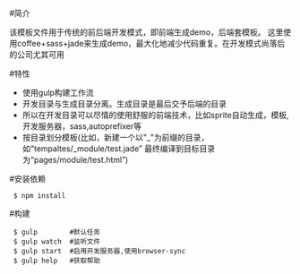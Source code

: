 #简介

该模板文件用于传统的前后端开发模式，即前端生成demo，后端套模板。
这里使用coffee+sass+jade来生成demo，最大化地减少代码重复。在开发模式尚落后的公司尤其可用

#特性
+ 使用gulp构建工作流
+ 开发目录与生成目录分离。生成目录是最后交予后端的目录
+ 所以在开发目录可以尽情的使用舒服的前端技术，比如sprite自动生成，模板,开发服务器，sass,autoprefixer等
+ 按目录划分模板(比如，新建一个以"_"为前缀的目录，如“tempaltes/_module/test.jade” 最终编译到目标目录为“pages/module/test.html”)

#安装依赖
```
 $ npm install
```

#构建

```
 $ gulp        #默认任务
 $ gulp watch  #监听文件
 $ gulp start  #启用开发服务器,使用browser-sync
 $ gulp help   #获取帮助
```
